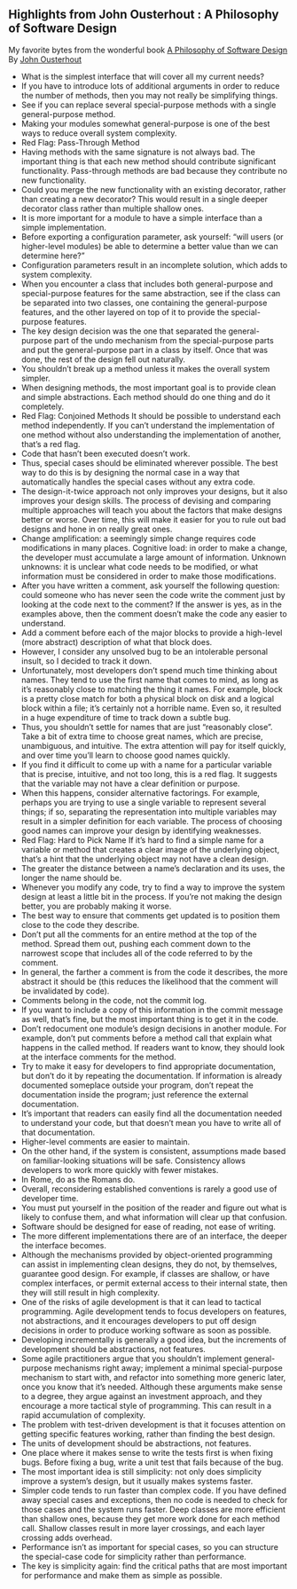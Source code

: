 ## Highlights from John Ousterhout : A Philosophy of Software Design ##

My favorite bytes from the wonderful book [A Philosophy of Software Design](https://www.goodreads.com/book/show/39996759-a-philosophy-of-software-design) By [John Ousterhout](https://web.stanford.edu/~ouster/cgi-bin/home.php)

* What is the simplest interface that will cover all my current needs?
* If you have to introduce lots of additional arguments in order to reduce the number of methods, then you may not really be simplifying things.
* See if you can replace several special-purpose methods with a single general-purpose method.
* Making your modules somewhat general-purpose is one of the best ways to reduce overall system complexity.
* Red Flag: Pass-Through Method
* Having methods with the same signature is not always bad. The important thing is that each new method should contribute significant functionality. Pass-through methods are bad because they contribute no new functionality.
* Could you merge the new functionality with an existing decorator, rather than creating a new decorator? This would result in a single deeper decorator class rather than multiple shallow ones.
* It is more important for a module to have a simple interface than a simple implementation.
* Before exporting a configuration parameter, ask yourself: “will users (or higher-level modules) be able to determine a better value than we can determine here?”
* Configuration parameters result in an incomplete solution, which adds to system complexity.
* When you encounter a class that includes both general-purpose and special-purpose features for the same abstraction, see if the class can be separated into two classes, one containing the general-purpose features, and the other layered on top of it to provide the special-purpose features.
* The key design decision was the one that separated the general-purpose part of the undo mechanism from the special-purpose parts and put the general-purpose part in a class by itself. Once that was done, the rest of the design fell out naturally.
* You shouldn’t break up a method unless it makes the overall system simpler.
* When designing methods, the most important goal is to provide clean and simple abstractions. Each method should do one thing and do it completely.
* Red Flag: Conjoined Methods It should be possible to understand each method independently. If you can’t understand the implementation of one method without also understanding the implementation of another, that’s a red flag.
* Code that hasn’t been executed doesn’t work.
* Thus, special cases should be eliminated wherever possible. The best way to do this is by designing the normal case in a way that automatically handles the special cases without any extra code.
* The design-it-twice approach not only improves your designs, but it also improves your design skills. The process of devising and comparing multiple approaches will teach you about the factors that make designs better or worse. Over time, this will make it easier for you to rule out bad designs and hone in on really great ones.
* Change amplification: a seemingly simple change requires code modifications in many places. Cognitive load: in order to make a change, the developer must accumulate a large amount of information. Unknown unknowns: it is unclear what code needs to be modified, or what information must be considered in order to make those modifications.
* After you have written a comment, ask yourself the following question: could someone who has never seen the code write the comment just by looking at the code next to the comment? If the answer is yes, as in the examples above, then the comment doesn’t make the code any easier to understand.
* Add a comment before each of the major blocks to provide a high-level (more abstract) description of what that block does.
* However, I consider any unsolved bug to be an intolerable personal insult, so I decided to track it down.
* Unfortunately, most developers don’t spend much time thinking about names. They tend to use the first name that comes to mind, as long as it’s reasonably close to matching the thing it names. For example, block is a pretty close match for both a physical block on disk and a logical block within a file; it’s certainly not a horrible name. Even so, it resulted in a huge expenditure of time to track down a subtle bug.
* Thus, you shouldn’t settle for names that are just “reasonably close”. Take a bit of extra time to choose great names, which are precise, unambiguous, and intuitive. The extra attention will pay for itself quickly, and over time you’ll learn to choose good names quickly.
* If you find it difficult to come up with a name for a particular variable that is precise, intuitive, and not too long, this is a red flag. It suggests that the variable may not have a clear definition or purpose.
* When this happens, consider alternative factorings. For example, perhaps you are trying to use a single variable to represent several things; if so, separating the representation into multiple variables may result in a simpler definition for each variable. The process of choosing good names can improve your design by identifying weaknesses.
* Red Flag: Hard to Pick Name If it’s hard to find a simple name for a variable or method that creates a clear image of the underlying object, that’s a hint that the underlying object may not have a clean design.
* The greater the distance between a name’s declaration and its uses, the longer the name should be.
* Whenever you modify any code, try to find a way to improve the system design at least a little bit in the process. If you’re not making the design better, you are probably making it worse.
* The best way to ensure that comments get updated is to position them close to the code they describe.
* Don’t put all the comments for an entire method at the top of the method. Spread them out, pushing each comment down to the narrowest scope that includes all of the code referred to by the comment.
* In general, the farther a comment is from the code it describes, the more abstract it should be (this reduces the likelihood that the comment will be invalidated by code).
* Comments belong in the code, not the commit log.
* If you want to include a copy of this information in the commit message as well, that’s fine, but the most important thing is to get it in the code.
* Don’t redocument one module’s design decisions in another module. For example, don’t put comments before a method call that explain what happens in the called method. If readers want to know, they should look at the interface comments for the method.
* Try to make it easy for developers to find appropriate documentation, but don’t do it by repeating the documentation. If information is already documented someplace outside your program, don’t repeat the documentation inside the program; just reference the external documentation.
* It’s important that readers can easily find all the documentation needed to understand your code, but that doesn’t mean you have to write all of that documentation.
* Higher-level comments are easier to maintain.
* On the other hand, if the system is consistent, assumptions made based on familiar-looking situations will be safe. Consistency allows developers to work more quickly with fewer mistakes.
* In Rome, do as the Romans do.
* Overall, reconsidering established conventions is rarely a good use of developer time.
* You must put yourself in the position of the reader and figure out what is likely to confuse them, and what information will clear up that confusion.
* Software should be designed for ease of reading, not ease of writing.
* The more different implementations there are of an interface, the deeper the interface becomes.
* Although the mechanisms provided by object-oriented programming can assist in implementing clean designs, they do not, by themselves, guarantee good design. For example, if classes are shallow, or have complex interfaces, or permit external access to their internal state, then they will still result in high complexity.
* One of the risks of agile development is that it can lead to tactical programming. Agile development tends to focus developers on features, not abstractions, and it encourages developers to put off design decisions in order to produce working software as soon as possible.
* Developing incrementally is generally a good idea, but the increments of development should be abstractions, not features.
* Some agile practitioners argue that you shouldn’t implement general-purpose mechanisms right away; implement a minimal special-purpose mechanism to start with, and refactor into something more generic later, once you know that it’s needed. Although these arguments make sense to a degree, they argue against an investment approach, and they encourage a more tactical style of programming. This can result in a rapid accumulation of complexity.
* The problem with test-driven development is that it focuses attention on getting specific features working, rather than finding the best design.
* The units of development should be abstractions, not features.
* One place where it makes sense to write the tests first is when fixing bugs. Before fixing a bug, write a unit test that fails because of the bug.
* The most important idea is still simplicity: not only does simplicity improve a system’s design, but it usually makes systems faster.
* Simpler code tends to run faster than complex code. If you have defined away special cases and exceptions, then no code is needed to check for those cases and the system runs faster. Deep classes are more efficient than shallow ones, because they get more work done for each method call. Shallow classes result in more layer crossings, and each layer crossing adds overhead.
* Performance isn’t as important for special cases, so you can structure the special-case code for simplicity rather than performance.
* The key is simplicity again: find the critical paths that are most important for performance and make them as simple as possible.

